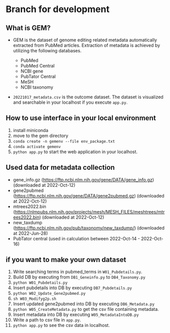 # Branch for development
## What is GEM?
- GEM is the dataset of genome editing related metadata automatically extracted from PubMed articles. Extraction of metadata is achieved by utilizing the following databases. 
    - PubMed
    - PubMed Central
    - NCBI gene
    - PubTator Central
    - MeSH
    - NCBI taxonomy

- `20221017_metadata.csv` is the outcome dataset. The dataset is visualized and searchable in your localhost if you execute `app.py`.


## How to use interface in your local environment 
1. install miniconda
2. move to the gem directory
3. `conda create -n gemenv --file env_package.txt`
4. `conda activate gemenv`
5. `python app.py` to start the web application in your localhost.


## Used data for metadata collection
- gene_info.gz (https://ftp.ncbi.nlm.nih.gov/gene/DATA/gene_info.gz) (downloaded at 2022-Oct-12)
- gene2pubmed (https://ftp.ncbi.nlm.nih.gov/gene/DATA/gene2pubmed.gz) (downloaded at 2022-Oct-12)
- mtrees2022.bin (https://nlmpubs.nlm.nih.gov/projects/mesh/MESH_FILES/meshtrees/mtrees2022.bin) (downloaded at 2022-Oct-12)
- new_taxdump (https://ftp.ncbi.nlm.nih.gov/pub/taxonomy/new_taxdump/) (downloaded at 2022-Jun-28)
- PubTator central (used in calculation between 2022-Oct-14 - 2022-Oct-16)


## if you want to make your own dataset
1. Write searching terms in pubmed_terms in `W01_Pubdetails.py`.
2. Build DB by executing from `DB1_Geneinfo.py` to `DB4_Taxonomy.py`
3. `python W01_Pubdetails.py`
4. Insert pubdetails into DB by executing `DB7_Pubdetails.py`
5. `python W02_Update_Gene2pubmed.py`
6. `sh W03_Modifyg2p.sh`
7. Insert updated gene2pubmed into DB by executing `DB6_Metadata.py`
8. `python W05_CreateMetadata.py` to get the csv file containing metadata.
9. Insert metadata into DB by executing `W05_MetadataIntoDB.py`
10. Write a path to csv file in `app.py`.
11. `python app.py` to see the csv data in localhost.

